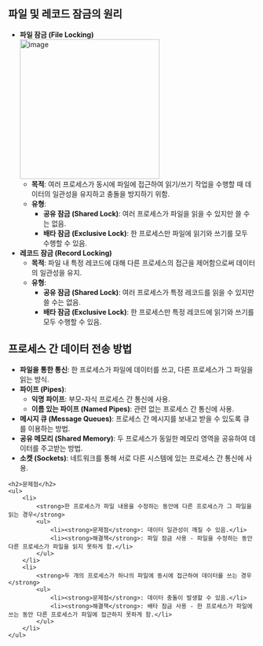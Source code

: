 
<h2>파일 및 레코드 잠금의 원리</h2>
    <ul>
        <li>
            <strong>파일 잠금 (File Locking)</strong> <br>
          <img width="284" alt="image" src="https://github.com/Sossoh/SystemPgm/assets/128332587/bfd315db-505d-4e57-9985-7ede3a449421">
          <br>
            <ul>
                <li><strong>목적</strong>: 여러 프로세스가 동시에 파일에 접근하여 읽기/쓰기 작업을 수행할 때 데이터의 일관성을 유지하고 충돌을 방지하기 위함.</li>
                <li><strong>유형</strong>:
                    <ul>
                        <li><strong>공유 잠금 (Shared Lock)</strong>: 여러 프로세스가 파일을 읽을 수 있지만 쓸 수는 없음.</li>
                        <li><strong>배타 잠금 (Exclusive Lock)</strong>: 한 프로세스만 파일에 읽기와 쓰기를 모두 수행할 수 있음.</li>
                    </ul>
                </li>
            </ul>
        </li>
        <li>
            <strong>레코드 잠금 (Record Locking)</strong>
            <ul>
                <li><strong>목적</strong>: 파일 내 특정 레코드에 대해 다른 프로세스의 접근을 제어함으로써 데이터의 일관성을 유지.</li>
                <li><strong>유형</strong>:
                    <ul>
                        <li><strong>공유 잠금 (Shared Lock)</strong>: 여러 프로세스가 특정 레코드를 읽을 수 있지만 쓸 수는 없음.</li>
                        <li><strong>배타 잠금 (Exclusive Lock)</strong>: 한 프로세스만 특정 레코드에 읽기와 쓰기를 모두 수행할 수 있음.</li>
                    </ul>
                </li>
            </ul>
        </li>
    </ul>
    <h2>프로세스 간 데이터 전송 방법</h2>
    <ul>
        <li><strong>파일을 통한 통신</strong>: 한 프로세스가 파일에 데이터를 쓰고, 다른 프로세스가 그 파일을 읽는 방식.</li>
        <li><strong>파이프 (Pipes)</strong>:
            <ul>
                <li><strong>익명 파이프</strong>: 부모-자식 프로세스 간 통신에 사용.</li>
                <li><strong>이름 있는 파이프 (Named Pipes)</strong>: 관련 없는 프로세스 간 통신에 사용.</li>
            </ul>
        </li>
        <li><strong>메시지 큐 (Message Queues)</strong>: 프로세스 간 메시지를 보내고 받을 수 있도록 큐를 이용하는 방법.</li>
        <li><strong>공유 메모리 (Shared Memory)</strong>: 두 프로세스가 동일한 메모리 영역을 공유하여 데이터를 주고받는 방법.</li>
        <li><strong>소켓 (Sockets)</strong>: 네트워크를 통해 서로 다른 시스템에 있는 프로세스 간 통신에 사용.</li>
    </ul>

    <h2>문제점</h2>
    <ul>
        <li>
            <strong>한 프로세스가 파일 내용을 수정하는 동안에 다른 프로세스가 그 파일을 읽는 경우</strong>
            <ul>
                <li><strong>문제점</strong>: 데이터 일관성이 깨질 수 있음.</li>
                <li><strong>해결책</strong>: 파일 잠금 사용 - 파일을 수정하는 동안 다른 프로세스가 파일을 읽지 못하게 함.</li>
            </ul>
        </li>
        <li>
            <strong>두 개의 프로세스가 하나의 파일에 동시에 접근하여 데이터를 쓰는 경우</strong>
            <ul>
                <li><strong>문제점</strong>: 데이터 충돌이 발생할 수 있음.</li>
                <li><strong>해결책</strong>: 배타 잠금 사용 - 한 프로세스가 파일에 쓰는 동안 다른 프로세스가 파일에 접근하지 못하게 함.</li>
            </ul>
        </li>
    </ul>
